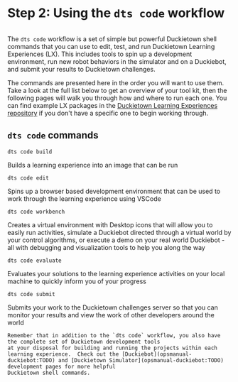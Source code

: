 # Step 2: Using the `dts code` workflow

```{tableofcontents}
```

The `dts code` workflow is a set of simple but powerful Duckietown shell commands that you can use to edit, test, 
and run Duckietown Learning Experiences (LX). This includes tools to spin up a development environment, run new robot
behaviors in the simulator and on a Duckiebot, and submit your results to Duckietown challenges.

The commands are presented here in 
the order you will want to use them. Take a 
look at the full list below to get an overview of your tool kit, then the following pages will walk you through how and 
where to run each one.  You can find example LX packages in the [Duckietown Learning Experiences repository](https://github.com/duckietown/duckietown-lx) if you don't have a specific one to begin working through.

## `dts code` commands

`dts code build`

Builds a learning experience into an image that can be run

`dts code edit`

Spins up a browser based development environment that can be used to work through the learning experience using 
VSCode

`dts code workbench`

Creates a virtual environment with Desktop icons that will allow you to easily run activities, simulate a 
Duckiebot directed through a virtual world by your control algorithms, or execute a demo on your real world Duckiebot - 
all with debugging and visualization tools to help you along the way

`dts code evaluate`

Evaluates your solutions to the learning experience activities on your local machine to quickly inform you of your 
progress

`dts code submit`

Submits your work to the Duckietown challenges server so that you can monitor your results and 
view the work of other developers around the world

```{tip}
Remember that in addition to the `dts code` workflow, you also have the complete set of Duckietown development tools 
at your disposal for building and running the projects within each learning experience.  Check out the [Duckiebot](opsmanual-duckiebot:TODO) and [Duckietown Simulator](opsmanual-duckiebot:TODO) development pages for more helpful 
Duckietown shell commands.
```